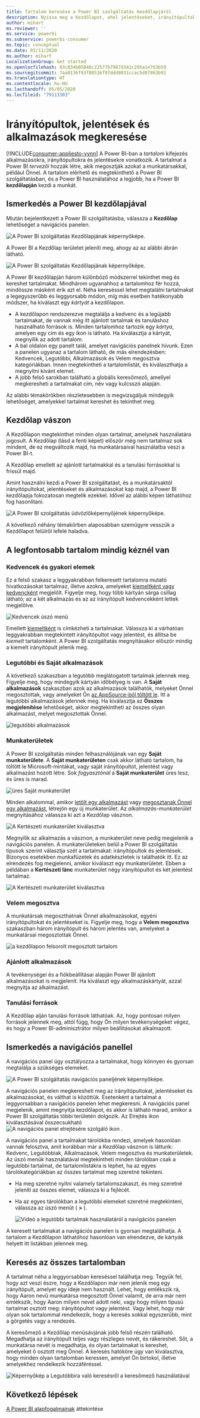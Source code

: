 ```yaml
---
title: Tartalom keresése a Power BI szolgáltatás kezdőlapjáról
description: Nyissa meg a Kezdőlapot, ahol jelentéseket, irányítópultokat és alkalmazásokat kereshet meg és nyithat meg.
author: mihart
ms.reviewer: ''
ms.service: powerbi
ms.subservice: powerbi-consumer
ms.topic: conceptual
ms.date: 03/11/2020
ms.author: mihart
LocalizationGroup: Get started
ms.openlocfilehash: 83c834b05846c22577b7987d341c295a1e763b59
ms.sourcegitcommit: 7aa0136f93f88516f97ddd8031ccac5d07863b92
ms.translationtype: HT
ms.contentlocale: hu-HU
ms.lasthandoff: 05/05/2020
ms.locfileid: "79113303"
---
```

# <a name="find-your-dashboards-reports-and-apps"></a>Irányítópultok, jelentések és alkalmazások megkeresése

[!INCLUDE[consumer-appliesto-yynn](../includes/consumer-appliesto-yynn.md)]
A Power BI-ban a *tartalom* kifejezés alkalmazásokra, irányítópultokra és jelentésekre vonatkozik. A tartalmat a Power BI *tervezői* hozzák létre, akik megosztják azokat a munkatársakkal, például Önnel. A tartalom elérhető és megtekinthető a Power BI szolgáltatásban, és a Power BI használatához a legjobb, ha a Power BI **kezdőlapján** kezdi a munkát.

## <a name="explore-power-bi-home"></a>Ismerkedés a Power BI kezdőlapjával
Miután bejelentkezett a Power BI szolgáltatásba, válassza a **Kezdőlap** lehetőséget a navigációs panelen. 

![A Power BI szolgáltatás Kezdőlapjának képernyőképe.](media/end-user-home/power-bi-home-menu.png)


A Power BI a Kezdőlap területet jeleníti meg, ahogy az az alábbi ábrán látható.
 
![A Power BI szolgáltatás Kezdőlapjának képernyőképe.](media/end-user-home/power-bi-home.png)

A Power BI kezdőlapján három különböző módszerrel tekinthet meg és kereshet tartalmakat. Mindhárom ugyanahhoz a tartalomhoz fér hozzá, mindössze másként érik azt el. Néha kereséssel lehet megtalálni tartalmakat a legegyszerűbb és leggyorsabb módon, míg más esetben hatékonyabb módszer, ha kiválaszt egy *kártyát* a kezdőlapon.

- A kezdőlapon rendszerezve megtalálja a kedvenc és a legújabb tartalmakat, de vannak még itt ajánlott tartalmak és tanuláshoz használható források is. Minden tartalomhoz tartozik egy *kártya*, amelyen egy cím és egy ikon is látható. Ha kiválasztja a kártyát, megnyílik az adott tartalom.
- A bal oldalon egy panelt talál, amelyet navigációs panelnek hívunk. Ezen a panelen ugyanaz a tartalom látható, de más elrendezésben: Kedvencek, Legutóbbi, Alkalmazások és Velem megosztva kategóriákban. Innen megtekintheti a tartalomlistát, és kiválaszthatja a megnyitni kívánt elemet.
- A jobb felső sarokban található a globális keresőmező, amellyel megkeresheti a tartalmakat cím, név vagy kulcsszó alapján.

Az alábbi témakörökben részletesebben is megvizsgáljuk mindegyik lehetőséget, amelyekkel tartalmat kereshet és tekinthet meg.

## <a name="home-canvas"></a>Kezdőlap vászon
A Kezdőlapon megtekinthet minden olyan tartalmat, amelynek használatára jogosult. A Kezdőlap (lásd a fenti képet) először még nem tartalmaz sok mindent, de ez megváltozik majd, ha munkatársaival használatba veszi a Power BI-t.

A Kezdőlap emellett az ajánlott tartalmakkal és a tanulási forrásokkal is frissül majd. 
 
Amint használni kezdi a Power BI szolgáltatást, és a munkatársaktól irányítópultokat, jelentéseket és alkalmazásokat kap majd, a Power BI kezdőlapja fokozatosan megtelik ezekkel. Idővel az alábbi képen láthatóhoz fog hasonlítani.

![A Power BI szolgáltatás üdvözlőképernyőjének képernyőképe.](media/end-user-home/power-bi-home-oldest.png)

 
A következő néhány témakörben alaposabban szemügyre vesszük a Kezdőlapot felülről lefelé haladva.

## <a name="most-important-content-at-your-fingertips"></a>A legfontosabb tartalom mindig kéznél van

### <a name="favorites-and-frequents"></a>Kedvencek és gyakori elemek
Ez a felső szakasz a leggyakrabban felkeresett tartalomra mutató hivatkozásokat tartalmaz, illetve azokra, amelyeket [kiemeltként vagy kedvencként](end-user-favorite.md) megjelölt. Figyelje meg, hogy több kártyán sárga csillag látható; az a két alkalmazás és az az irányítópult kedvencekként lettek megjelölve. 

![Kedvencek úszó menü](./media/end-user-home/power-bi-favorites-frequents.png)

Emellett [kiemeltként](end-user-featured.md) is címkézheti a tartalmakat. Válassza ki a várhatóan leggyakrabban megtekintett irányítópultot vagy jelentést, és állítsa be *kiemelt* tartalomként. A Power BI szolgáltatás megnyitásakor először mindig a kiemelt irányítópult jelenik meg. 


### <a name="recents-and-my-apps"></a>Legutóbbi és Saját alkalmazások
A következő szakaszban a legutóbb meglátogatott tartalmak jelennek meg. Figyelje meg, hogy mindegyik kártyán időbélyeg is van. A **Saját alkalmazások** szakaszban azok az alkalmazások találhatók, melyeket Önnel megosztottak, vagy amelyeket Ön [az AppSource-ból töltött le](end-user-apps.md). Itt a legutóbbi alkalmazások jelennek meg. Ha kiválasztja az **Összes megjelenítése** lehetőséget, akkor megtekintheti az összes olyan alkalmazást, melyet megosztottak Önnel.

![legutóbbi alkalmazások](./media/end-user-home/power-bi-recent-apps.png)


### <a name="workspaces"></a>Munkaterületek
A Power BI szolgáltatás minden felhasználójának van egy **Saját munkaterülete**. A **Saját munkaterületen** csak akkor látható tartalom, ha töltött le Microsoft-mintákat, vagy saját irányítópultot, jelentést vagy alkalmazást hozott létre. Sok *fogyasztónál* a **Saját munkaterület** üres lesz, és üres is marad.  

![üres Saját munkaterület](./media/end-user-home/power-bi-empty-workspace.png)

Minden alkalommal, amikor [letölt egy alkalmazást](end-user-app-marketing.md) vagy [megosztanak Önnel egy alkalmazást](end-user-apps.md), létrejön egy új munkaterület.  Az *alkalmazás-munkaterület* megnyitásához válassza ki azt a Kezdőlap vásznon. 

![A Kertészeti munkaterület kiválasztva](./media/end-user-home/power-bi-workspace-section.png)

Megnyílik az alkalmazás a vásznon, a munkaterület neve pedig megjelenik a navigációs panelen. A munkaterületeken belül a Power BI szolgáltatás típusok szerint választja szét a tartalmakat: irányítópultok és jelentések. Bizonyos esetekben munkafüzetek és adatkészletek is találhatók itt. Ez az elrendezés fog megjelenni, amikor kiválaszt egy munkaterületet. Ebben a példában a **Kertészeti lánc** munkaterület négy irányítópultot és két jelentést tartalmaz.

![A Kertészeti munkaterület kiválasztva](./media/end-user-home/power-bi-search-workspace.png)

### <a name="shared-with-me"></a>Velem megosztva
A munkatársak megoszthatnak Önnel alkalmazásokat, egyéni irányítópultokat és jelentéseket is. Figyelje meg, hogy a **Velem megosztva** szakaszban három irányítópult és három jelentés van, amelyeket a munkatársai megosztottak Önnel.

![a kezdőlapon felsorolt megosztott tartalom](./media/end-user-home/power-bi-shared.png)

### <a name="recommended-apps"></a>Ajánlott alkalmazások
A tevékenységei és a fiókbeállításai alapján Power BI ajánlott alkalmazásokat is megjelenít. Ha kiválaszt egy alkalmazáskártyát, azzal megnyitja az alkalmazást.
 
### <a name="learning-resources"></a>Tanulási források
A Kezdőlap alján tanulási források láthatóak. Az, hogy pontosan milyen források jelennek meg, attól függ, hogy Ön milyen tevékenységeket végez, és hogy a Power BI-adminisztrátor milyen beállításokat alkalmazott. 
 
## <a name="explore-the-nav-pane"></a>Ismerkedés a navigációs panellel

A navigációs panel úgy osztályozza a tartalmakat, hogy könnyen és gyorsan megtalálja a szükséges elemeket.  

![A Power BI szolgáltatás navigációs paneljének képernyőképe.](media/end-user-home/power-bi-nav.png)


A navigációs panelen megkeresheti meg az irányítópultokat, jelentéseket és alkalmazásokat, és válthat is közöttük. Esetenként a tartalmat a leggyorsabban a navigációs panelen lehet megkeresni. A navigációs panel megjelenik, amint megnyitja kezdőlapot, és akkor is látható marad, amikor a Power BI szolgáltatás többi területén dolgozik. Az Elrejtés ikon kiválasztásával összecsukható ![A navigációs panel elrejtésére szolgáló ikon](media/end-user-home/power-bi-hide.png) .
  
A navigációs panel a tartalmakat tárolókba rendezi, amelyek hasonlóan vannak felosztva, amit korábban már a Kezdőlap vásznon is láttunk: Kedvenc, Legutóbbiak, Alkalmazások, Velem megosztva és munkaterületek. Az úszó menük használatával megtekintheti minden tárolóban csak a legutóbbi tartalmat, de tartalomlistákra is léphet, ha az egyes tárolókategóriákban az összes tartalmat meg szeretné tekinteni.
 
- Ha meg szeretné nyitni valamely tartalomszakaszt, és meg szeretné jeleníti az összes elemet, válassza ki a fejlécét.
- Ha az egyes tárolókban a legutóbbi elemeket szeretné megtekinteni, válassza az úszó menüt ( **>** ).

    ![Videó a legutóbbi tartalmak használatáról a navigációs panelen](media/end-user-home/power-bi-nav-bar.gif)

 
A keresett tartalmakat a navigációs panelen is gyorsan megtalálhatja. A tartalom a Kezdőlapon láthatóhoz hasonlóan van elrendezve, de kártyák helyett itt listákban jelennek meg. 

## <a name="search-all-of-your-content"></a>Keresés az összes tartalomban
A tartalmat néha a leggyorsabban kereséssel találhatja meg. Tegyük fel, hogy azt veszi észre, hogy a Kezdőlapon már nem jelenik meg egy irányítópult, amelyet egy ideje nem használt. Lehet, hogy emlékszik rá, hogy Aaron nevű munkatársa megosztott Önnel valamit, de arra már nem emlékszik, hogy Aaron milyen nevet adott neki, vagy hogy milyen típusú tartalmat osztott meg: irányítópultot vagy jelentést. Vagy lehet, hogy már olyan sok tartalommal rendelkezik, hogy a keresés sokkal egyszerűbb, mint a görgetés vagy a rendezés. 
 
A keresőmező a Kezdőlap menüsávjának jobb felső részén található. Megadhatja az irányítópult teljes vagy részleges nevét, és rákereshet. Sőt, a munkatársa nevét is megadhatja, és olyan tartalmakat is kereshet, amelyeket ő osztott meg Önnel. A keresés hatóköre úgy van kiválasztva, hogy minden olyan tartalomban keressen, amelyet Ön birtokol, illetve amelyekhez rendelkezik hozzáféréssel.

![Képernyőkép a Legutóbbira való keresésről a keresőmező használatával](media/end-user-home/power-bi-search-field.png)

## <a name="next-steps"></a>Következő lépések
[A Power BI alapfogalmainak](end-user-basic-concepts.md) áttekintése
